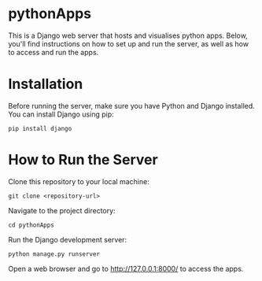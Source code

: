 # pythonApps
This is a Django web server that hosts and visualises python apps. Below, you'll find instructions on how to set up and run the server, as well as how to access and run the apps.

# Installation
Before running the server, make sure you have Python and Django installed. You can install Django using pip:
```
pip install django
```
# How to Run the Server
Clone this repository to your local machine:
```
git clone <repository-url>
```
Navigate to the project directory:
```
cd pythonApps
```
Run the Django development server:
```
python manage.py runserver
```
Open a web browser and go to http://127.0.0.1:8000/ to access the apps.



